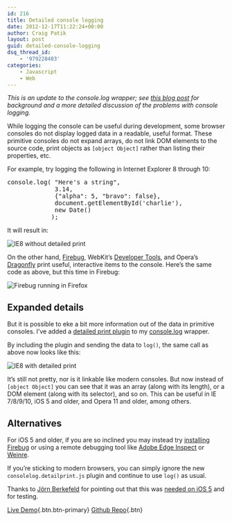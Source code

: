 ```yaml
---
id: 216
title: Detailed console logging
date: 2012-12-17T11:22:24+00:00
author: Craig Patik
layout: post
guid: detailed-console-logging
dsq_thread_id:
    - '979228403'
categories:
    - Javascript
    - Web
---
```


_This is an update to the console.log wrapper; see [this blog post](http://patik.com/blog/complete-cross-browser-console-log/) for background and a more detailed discussion of the problems with console logging._

While logging the console can be useful during development, some browser consoles do not display logged data in a readable, useful format. These primitive consoles do not expand arrays, do not link DOM elements to the source code, print objects as `[object Object]` rather than listing their properties, etc.

<!--more-->

For example, try logging the following in Internet Explorer 8 through 10:

<pre class="brush:js">console.log( "Here's a string",
             3.14,
             {"alpha": 5, "bravo": false},
             document.getElementById('charlie'),
             new Date()
            );
</pre>

It will result in:

<img class="size-full aligncenter" src="http://patik.com/code/console-log-polyfill/ie8-without-detail-print.png" alt="IE8 without detailed print" />

On the other hand, [Firebug](http://getfirebug.com/), WebKit&#8217;s [Developer Tools](https://developers.google.com/chrome-developer-tools/docs/overview), and Opera&#8217;s [Dragonfly](http://www.opera.com/dragonfly/) print useful, interactive items to the console. Here&#8217;s the same code as above, but this time in Firebug:

<img class="size-full aligncenter" src="http://patik.com/code/console-log-polyfill/consolelog.firebug.png" alt="Firebug running in Firefox" />

## Expanded details

But it is possible to eke a bit more information out of the data in primitive consoles. I&#8217;ve added a [detailed print plugin](https://github.com/patik/console.log-wrapper) to my [console.log](http://patik.com/blog/complete-cross-browser-console-log/) wrapper.

By including the plugin and sending the data to `log()`, the same call as above now looks like this:

<img class="size-full aligncenter" src="http://patik.com/code/console-log-polyfill/ie8-with-detail-print.png" alt="IE8 with detailed print" />

It&#8217;s still not pretty, nor is it linkable like modern consoles. But now instead of `[object Object]` you can see that it was an array (along with its length), or a DOM element (along with its selector), and so on. This can be useful in IE 7/8/9/10, iOS 5 and older, and Opera 11 and older, among others.

## Alternatives

For iOS 5 and older, if you are so inclined you may instead try [installing Firebug](http://www.hongkiat.com/blog/installing-firebug-browsers-ios/) or using a remote debugging tool like [Adobe Edge Inspect](http://html.adobe.com/edge/inspect/) or [Weinre](http://people.apache.org/~pmuellr/weinre/docs/latest/).

If you&#8217;re sticking to modern browsers, you can simply ignore the new `consolelog.detailprint.js` plugin and continue to use `log()` as usual.

Thanks to [Jörn Berkefeld](http://www.bittubes.com/) for pointing out that this was [needed on iOS 5](https://github.com/patik/console.log-wrapper/issues/7) and for testing.

[Live Demo](http://patik.com/code/console-log-polyfill/){.btn.btn-primary}&nbsp;[Github Repo](https://github.com/patik/console.log-wrapper){.btn}

